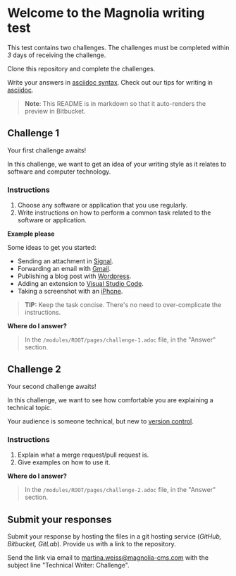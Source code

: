 # Welcome to the Magnolia writing test

This test contains two challenges. The challenges must be completed within *3* days of receiving the challenge.

Clone this repository and complete the challenges.

Write your answers in [asciidoc syntax](https://docs.asciidoctor.org/asciidoc/latest/#about-asciidoc). Check out our tips for writing in [asciidoc](https://docs.magnolia-cms.com/product-docs/6.2/contribute/writing-toolkit.html).

> **Note**: This README is in markdown so that it auto-renders the preview in Bitbucket. 


## Challenge 1

Your first challenge awaits! 

In this challenge, we want to get an idea of your writing style as it relates to software and computer technology.

### Instructions

1. Choose any software or application that you use regularly.
2. Write instructions on how to perform a common task related to the software or application.

**Example please**

Some ideas to get you started:

* Sending an attachment in [Signal](https://signal.org/).
* Forwarding an email with [Gmail](https://www.google.com/gmail/about/).
* Publishing a blog post with [Wordpress](https://wordpress.com/).
* Adding an extension to [Visual Studio Code](https://code.visualstudio.com/).
* Taking a screenshot with an [iPhone](https://www.apple.com/iphone/).

> **TIP:** Keep the task concise. There's no need to over-complicate the instructions.

**Where do I answer?**
> In the `/modules/ROOT/pages/challenge-1.adoc` file, in the "Answer" section.

## Challenge 2

Your second challenge awaits! 

In this challenge, we want to see how comfortable you are explaining a technical topic.

Your audience is someone technical, but new to [version control](https://en.wikipedia.org/wiki/Version_control).

### Instructions

1. Explain what a merge request/pull request is.
2. Give examples on how to use it.

**Where do I answer?**
> In the `/modules/ROOT/pages/challenge-2.adoc` file, in the "Answer" section.

## Submit your responses

Submit your response by hosting the files in a git hosting service (*GitHub, Bitbucket, GitLab*). Provide us with a link to the repository.

Send the link via email to martina.weiss@magnolia-cms.com with the subject line "Technical Writer: Challenge".


